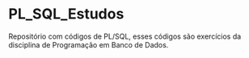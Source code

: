 # PL_SQL_Estudos
Repositório com códigos de PL/SQL, esses códigos são exercícios da disciplina de Programação em Banco de Dados.

